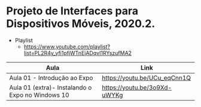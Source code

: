 # Projeto de Interfaces para Dispositivos Móveis, 2020.2.

* Playlist 
  * https://www.youtube.com/playlist?list=PL2R4y_yfi1pfjWTnEjADqvI1RYszufMA2

Aula | Link
------------ | -------------
Aula 01 - Introdução ao Expo | https://youtu.be/UCu_eqCnn1Q
Aula 01 (extra)- Instalando o Expo no Windows 10 | https://youtu.be/3o9Xd-uWYKg